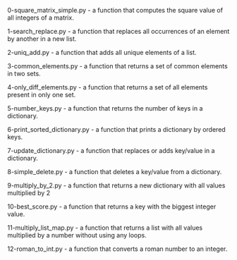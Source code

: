 0-square_matrix_simple.py - a function that computes the square value of all integers of a matrix.

1-search_replace.py - a function that replaces all occurrences of an element by another in a new list.


2-uniq_add.py - a function that adds all unique elements of a list.


3-common_elements.py - a function that returns a set of common elements in two sets.

4-only_diff_elements.py - a function that returns a set of all elements present in only one set.

5-number_keys.py - a function that returns the number of keys in a dictionary.

6-print_sorted_dictionary.py - a function that prints a dictionary by ordered keys.


7-update_dictionary.py - a function that replaces or adds key/value in a dictionary.

8-simple_delete.py - a function that deletes a key/value from a dictionary.

9-multiply_by_2.py - a function that returns a new dictionary with all values multiplied by 2

10-best_score.py - a function that returns a key with the biggest integer value.

11-multiply_list_map.py - a function that returns a list with all values multiplied by a number without using any loops.

12-roman_to_int.py - a function that converts a roman number to an integer.